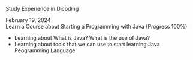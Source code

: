 Study Experience in Dicoding

February 19, 2024<br>
Learn a Course about Starting a Programming with Java (Progress 100%)<br>
* Learning about What is Java? What is the use of Java?<br>
* Learning about tools that we can use to start learning Java Peogramming Language<br>
